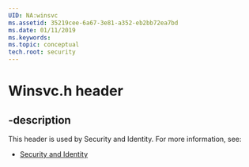 ```yaml
---
UID: NA:winsvc
ms.assetid: 35219cee-6a67-3e81-a352-eb2bb72ea7bd
ms.date: 01/11/2019
ms.keywords: 
ms.topic: conceptual
tech.root: security
---
```


# Winsvc.h header


## -description


This header is used by Security and Identity. For more information, see:

- [Security and Identity](../_security/index.md)

